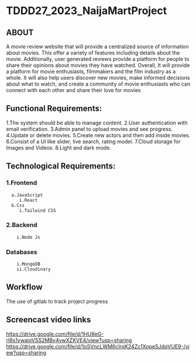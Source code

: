 # TDDD27_2023_NaijaMartProject

## ABOUT
A movie review website that will provide a centralized source of information about movies. This offer a variety of features including details about the movie. Additionally, user generated reviews provide a platform for people to share their opinions about movies they have watched.
Overall, It will provide a platform for movie enthusiasts, filmmakers and the film industry as a whole. It will also help users discover new movies, make informed decisions about what to watch, and create a community of movie enthusiasts who can connect with each other and share their love for movies

## Functional Requirements:
1.The system should be able to manage content.
2.User authentication with email verification.
3.Admin panel to upload movies and see progress.
4.Update or delete movies.
5.Create new actors and then add inside movies.
6.Consist of a UI like slider, live search, rating model.
7.Cloud storage for Images and Videos.
8.Light and dark mode.

## Technological Requirements:
### 1.Frontend
      a.JavaScript
         i.React
      b.Css
         i.Tailwind CSS
### 2.Backend
        i.Node Js
###  Databases
        i.MongoDB
        ii.Cloudinary

## Workflow
The use of gitlab to track project progress

## Screencast video links
https://drive.google.com/file/d/1HU8eG-rI8s1vwaioVSS2MBy4vwXZKVE4/view?usp=sharing
https://drive.google.com/file/d/1oSVncLWM6cIrqK24Zc1XopeSJdqVUE9-/view?usp=sharing

